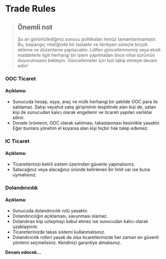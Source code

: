 # Trade Rules

> ## Önemli not
> Şu an görüntülediğiniz sunucu politikaları henüz tamamlanmamıştır. Bu, başlangıç niteliğinde bir taslaktır ve ilerleyen süreçte birçok ekleme ve düzenleme yapılacaktır.
>Lütfen güncellenmemiş veya eksik maddelerle ilgili herhangi bir işlem yapılmadan önce nihai sürümün duyurulmasını bekleyin. Güncellemeler için bizi takip etmeye devam edin!

### OOC Ticaret
#### Açıklama:
* Sunucuda hesap, eşya, araç ve mülk herhangi bir şekilde OOC para ile satılamaz. Satışı veyahut satış girişiminin tespitinde alan kişi de, satan kişi de sunucudan kalıcı olarak engellenir ve ticareti yapılan varlıklar silinir.
* Donate ürünlerin, OOC olarak satılması, takaslanması kesinlikle yasaktır. Eğer bunlara yönetim el koyarsa alan kişi hiçbir hak talep edemez.

### IC Ticaret
#### Açıklama:
* Ticaretlerinizi belirli sistem üzerinden güvenle yapmalısınız.
* Satacağınız veya alacağınız üründe belirlenen bir limit var ise buna uymalısınız.

### Dolandırıcılık
#### Açıklama:
* Sunucuda dolandırıcılık rolü yasaktır.
* Dolandırıcılığın açıklaması, savunması olamaz.
* Dolandıran kişi uzlaşmayı kabul etmez ise sunucudan kalıcı olarak uzaklaştırılır.
* Ticaretlerinizde takas sistemi kullanmalısınız.
* Dolandırıcılık rolleri yasak da olsa ticaretlerinizde her zaman en güvenli yöntemi seçmelisiniz. Kendinizi garantiye almalısınız. 

**Devam edecek...**
